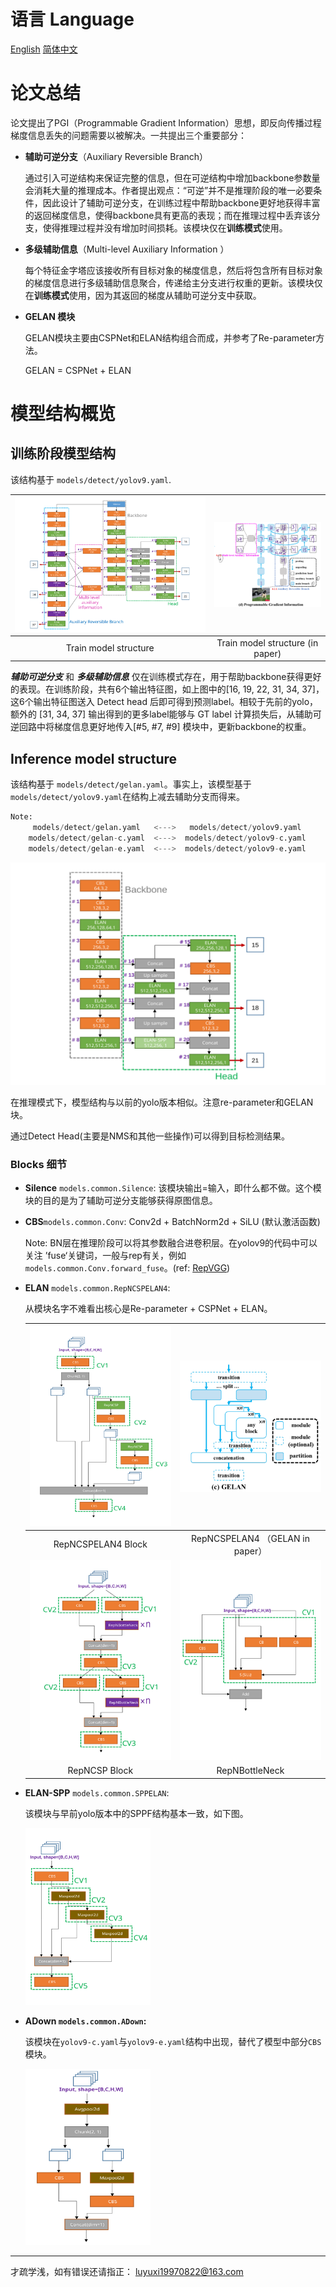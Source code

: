 # 语言 Language

[English](./structure.md) [简体中文](structure_CN.md)

# 论文总结

论文提出了PGI（Programmable Gradient Information）思想，即反向传播过程梯度信息丢失的问题需要以被解决。一共提出三个重要部分：

* **辅助可逆分支**（Auxiliary Reversible Branch）

  通过引入可逆结构来保证完整的信息，但在可逆结构中增加backbone参数量会消耗大量的推理成本。作者提出观点：“可逆”并不是推理阶段的唯一必要条件，因此设计了辅助可逆分支，在训练过程中帮助backbone更好地获得丰富的返回梯度信息，使得backbone具有更高的表现；而在推理过程中丢弃该分支，使得推理过程并没有增加时间损耗。该模块仅在**训练模式**使用。 

  

* **多级辅助信息**（Multi-level Auxiliary Information ）

  每个特征金字塔应该接收所有目标对象的梯度信息，然后将包含所有目标对象的梯度信息进行多级辅助信息聚合，传递给主分支进行权重的更新。该模块仅在**训练模式**使用，因为其返回的梯度从辅助可逆分支中获取。 

* **GELAN 模块**

  GELAN模块主要由CSPNet和ELAN结构组合而成，并参考了Re-parameter方法。
  
  GELAN = CSPNet + ELAN

# 模型结构概览

## 训练阶段模型结构

该结构基于 `models/detect/yolov9.yaml`.

| <img src="tutorials_img/train_structure.svg" alt="train_structure" style="zoom:50%;" /> | <img src="tutorials_img/structure_in_paper.png" alt="train_structure" style="zoom:33%;" /> |
| :----------------------------------------------------------: | :----------------------------------------------------------: |
|                    Train model structure                     |               Train model structure (in paper)               |

***辅助可逆分支***  和 ***多级辅助信息***  仅在训练模式存在，用于帮助backbone获得更好的表现。在训练阶段，共有6个输出特征图，如上图中的[16, 19, 22, 31, 34, 37]，这6个输出特征图送入 Detect head 后即可得到预测label。相较于先前的yolo，额外的 [31, 34, 37] 输出得到的更多label能够与 GT label 计算损失后，从辅助可逆回路中将梯度信息更好地传入[#5, #7, #9] 模块中，更新backbone的权重。

## Inference model structure

该结构基于 `models/detect/gelan.yaml`。事实上，该模型基于 `models/detect/yolov9.yaml`在结构上减去辅助分支而得来。

```python
Note:
     models/detect/gelan.yaml   <--->   models/detect/yolov9.yaml 
    models/detect/gelan-c.yaml  <--->  models/detect/yolov9-c.yaml
    models/detect/gelan-e.yaml  <--->  models/detect/yolov9-e.yaml
```

![train_structure](tutorials_img/inference_structure.svg)

在推理模式下，模型结构与以前的yolo版本相似。注意re-parameter和GELAN块。

通过Detect Head(主要是NMS和其他一些操作)可以得到目标检测结果。

### Blocks 细节

* **Silence** `models.common.Silence`: 该模块输出=输入，即什么都不做。这个模块的目的是为了辅助可逆分支能够获得原图信息。

* **CBS**`models.common.Conv`: Conv2d + BatchNorm2d + SiLU (默认激活函数)

  Note: BN层在推理阶段可以将其参数融合进卷积层。在yolov9的代码中可以关注 ’fuse‘关键词，一般与rep有关，例如`models.common.Conv.forward_fuse`。(ref: [RepVGG](https://openaccess.thecvf.com/content/CVPR2021/papers/Ding_RepVGG_Making_VGG-Style_ConvNets_Great_Again_CVPR_2021_paper.pdf))

* **ELAN** `models.common.RepNCSPELAN4`: 

  从模块名字不难看出核心是Re-parameter + CSPNet + ELAN。

  | <img src="tutorials_img/RepNCSPELAN4.svg" alt="train_structure"  /> | <img src="tutorials_img/GELAN_in_paper.png" alt="image-20240229151320013"  /> |
  | :----------------------------------------------------------: | :----------------------------------------------------------: |
  |                      RepNCSPELAN4 Block                      |               RepNCSPELAN4 （GELAN in paper）                |
  | <img src="tutorials_img/RepNCSP.svg" alt="train_structure"  /> |       ![train_structure](tutorials_img/BottleNeck.svg)       |
  |                        RepNCSP Block                         |                        RepNBottleNeck                        |

* **ELAN-SPP** `models.common.SPPELAN`:

   该模块与早前yolo版本中的SPPF结构基本一致，如下图。
   
   <img src="tutorials_img/SPPELAN.svg" width="200"/>

* **ADown `models.common.ADown`:**

  该模块在`yolov9-c.yaml`与`yolov9-e.yaml`结构中出现，替代了模型中部分`CBS`模块。

  <img src="tutorials_img/ADown.svg" width="200"/>

---

才疏学浅，如有错误还请指正： luyuxi19970822@163.com
